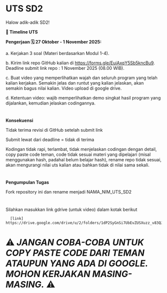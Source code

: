 # UTS SD2

Halow adik-adik SD2!

**📅 Timeline UTS**

**Pengerjaan 🗓️ 27 Oktober - 1 November 2025:**

a. Kerjakan 3 soal (Materi berdasarkan Modul 1-4).

b. Kirim link repo GitHub kalian di https://forms.gle/EuiAxqY5Sb5kncBu9. Deadline submit link repo : 1 November 2025 (08.00 WIB).

c. Buat video yang memperlihatkan wajah dan seluruh program yang telah kalian kerjakan. Semakin jelas dan runtut yang kalian jelaskan, akan semakin bagus nilai kalian. Video upload di google drive.

d. Ketentuan video: wajib memperlihatkan demo singkat hasil program yang dijalankan, kemudian jelaskan codingannya.

#
**Konsekuensi**

Tidak terima revisi di GitHub setelah submit link

Submit lewat dari deadline = tidak di terima

Kodingan tidak rapi, terlambat, tidak menjelaskan codingan dengan detail, copy paste code teman, code tidak sesuai materi yang dipelajari (misal menggunakan hash, padahal belum belajar hash), rename repo tidak sesuai, akan mengurangi nilai uts kalian atau bahkan tidak di nilai sama sekali.

#
**Pengumpulan Tugas**

Fork repository ini dan rename menjadi NAMA_NIM_UTS_SD2

#

Silahkan masukkan link gdrive (untuk video) dalam kotak berikut

      [link] https://drive.google.com/drive/u/2/folders/1dP2SyGnSi7UbEvZUSXuzz_v83QJU4rqq
      

# ⚠️ _JANGAN COBA-COBA UNTUK COPY PASTE CODE DARI TEMAN ATAUPUN YANG ADA DI GOOGLE. MOHON KERJAKAN MASING-MASING._ ⚠️
